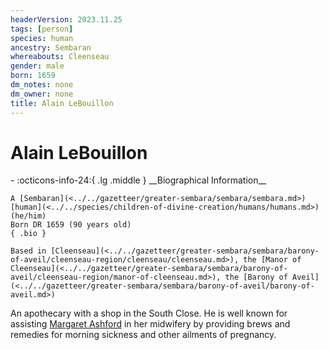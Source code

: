 ```yaml
---
headerVersion: 2023.11.25
tags: [person]
species: human
ancestry: Sembaran
whereabouts: Cleenseau
gender: male
born: 1659
dm_notes: none
dm_owner: none
title: Alain LeBouillon
---
```

# Alain LeBouillon
<div class="grid cards ext-narrow-margin ext-one-column" markdown>
- :octicons-info-24:{ .lg .middle } __Biographical Information__

    A [Sembaran](<../../gazetteer/greater-sembara/sembara/sembara.md>) [human](<../../species/children-of-divine-creation/humans/humans.md>) (he/him)  
    Born DR 1659 (90 years old)  
    { .bio }

    Based in [Cleenseau](<../../gazetteer/greater-sembara/sembara/barony-of-aveil/cleenseau-region/cleenseau/cleenseau.md>), the [Manor of Cleenseau](<../../gazetteer/greater-sembara/sembara/barony-of-aveil/cleenseau-region/manor-of-cleenseau.md>), the [Barony of Aveil](<../../gazetteer/greater-sembara/sembara/barony-of-aveil/barony-of-aveil.md>)
</div>


An apothecary with a shop in the South Close. He is well known for assisting [Margaret Ashford](<./margaret-ashford.md>) in her midwifery by providing brews and remedies for morning sickness and other ailments of pregnancy.